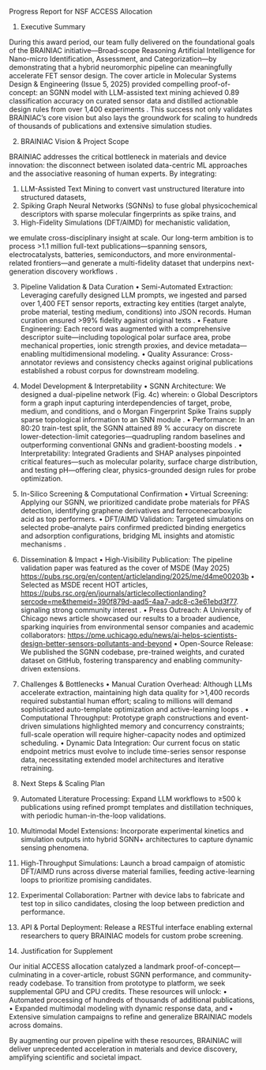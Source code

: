 Progress Report for NSF ACCESS Allocation 
 
1. Executive Summary

During this award period, our team fully delivered on the foundational goals of the BRAINIAC initiative—Broad‐scope Reasoning Artificial Intelligence for Nano-micro Identification, Assessment, and Categorization—by demonstrating that a hybrid neuromorphic pipeline can meaningfully accelerate FET sensor design. The cover article in Molecular Systems Design & Engineering (Issue 5, 2025) provided compelling proof-of-concept: an SGNN model with LLM-assisted text mining achieved 0.89 classification accuracy on curated sensor data and distilled actionable design rules from over 1,400 experiments  . This success not only validates BRAINIAC’s core vision but also lays the groundwork for scaling to hundreds of thousands of publications and extensive simulation studies.
 
2. BRAINIAC Vision & Project Scope

BRAINIAC addresses the critical bottleneck in materials and device innovation: the disconnect between isolated data-centric ML approaches and the associative reasoning of human experts. By integrating:
1.	LLM-Assisted Text Mining to convert vast unstructured literature into structured datasets,
2.	Spiking Graph Neural Networks (SGNNs) to fuse global physicochemical descriptors with sparse molecular fingerprints as spike trains, and
3.	High-Fidelity Simulations (DFT/AIMD) for mechanistic validation,

we emulate cross-disciplinary insight at scale. Our long-term ambition is to process >1.1 million full-text publications—spanning sensors, electrocatalysts, batteries, semiconductors, and more environmental-related frontiers—and generate a multi-fidelity dataset that underpins next-generation discovery workflows  .
 
3. Pipeline Validation & Data Curation
•	Semi-Automated Extraction: Leveraging carefully designed LLM prompts, we ingested and parsed over 1,400 FET sensor reports, extracting key entities (target analyte, probe material, testing medium, conditions) into JSON records. Human curation ensured >99% fidelity against original texts  .
•	Feature Engineering: Each record was augmented with a comprehensive descriptor suite—including topological polar surface area, probe mechanical properties, ionic strength proxies, and device metadata—enabling multidimensional modeling.
•	Quality Assurance: Cross-annotator reviews and consistency checks against original publications established a robust corpus for downstream modeling.
 
4. Model Development & Interpretability
•	SGNN Architecture: We designed a dual-pipeline network (Fig. 4c) wherein:
o	Global Descriptors form a graph input capturing interdependencies of target, probe, medium, and conditions, and
o	Morgan Fingerprint Spike Trains supply sparse topological information to an SNN module .
•	Performance: In an 80:20 train-test split, the SGNN attained 89 % accuracy on discrete lower-detection-limit categories—quadrupling random baselines and outperforming conventional GNNs and gradient-boosting models .
•	Interpretability: Integrated Gradients and SHAP analyses pinpointed critical features—such as molecular polarity, surface charge distribution, and testing pH—offering clear, physics-grounded design rules for probe optimization.
 
5. In-Silico Screening & Computational Confirmation
•	Virtual Screening: Applying our SGNN, we prioritized candidate probe materials for PFAS detection, identifying graphene derivatives and ferrocenecarboxylic acid as top performers.
•	DFT/AIMD Validation: Targeted simulations on selected probe–analyte pairs confirmed predicted binding energetics and adsorption configurations, bridging ML insights and atomistic mechanisms  .
 
6. Dissemination & Impact
•	High-Visibility Publication: The pipeline validation paper was featured as the cover of MSDE (May 2025) https://pubs.rsc.org/en/content/articlelanding/2025/me/d4me00203b
•	Selected as MSDE recent HOT articles, https://pubs.rsc.org/en/journals/articlecollectionlanding?sercode=me&themeid=390f879d-aad5-4aa7-adc8-c3e61ebd3f77. signaling strong community interest .
•	Press Outreach: A University of Chicago news article showcased our results to a broader audience, sparking inquiries from environmental sensor companies and academic collaborators: https://pme.uchicago.edu/news/ai-helps-scientists-design-better-sensors-pollutants-and-beyond
•	Open-Source Release: We published the SGNN codebase, pre-trained weights, and curated dataset on GitHub, fostering transparency and enabling community-driven extensions.
 
7. Challenges & Bottlenecks
•	Manual Curation Overhead: Although LLMs accelerate extraction, maintaining high data quality for >1,400 records required substantial human effort; scaling to millions will demand sophisticated auto-template optimization and active-learning loops  .
•	Computational Throughput: Prototype graph constructions and event-driven simulations highlighted memory and concurrency constraints; full-scale operation will require higher-capacity nodes and optimized scheduling.
•	Dynamic Data Integration: Our current focus on static endpoint metrics must evolve to include time-series sensor response data, necessitating extended model architectures and iterative retraining.
 
8. Next Steps & Scaling Plan
1.	Automated Literature Processing: Expand LLM workflows to ≥500 k publications using refined prompt templates and distillation techniques, with periodic human-in-the-loop validations.
2.	Multimodal Model Extensions: Incorporate experimental kinetics and simulation outputs into hybrid SGNN+ architectures to capture dynamic sensing phenomena.
3.	High-Throughput Simulations: Launch a broad campaign of atomistic DFT/AIMD runs across diverse material families, feeding active-learning loops to prioritize promising candidates.
4.	Experimental Collaboration: Partner with device labs to fabricate and test top in silico candidates, closing the loop between prediction and performance.
5.	API & Portal Deployment: Release a RESTful interface enabling external researchers to query BRAINIAC models for custom probe screening.
 
9. Justification for Supplement

Our initial ACCESS allocation catalyzed a landmark proof-of-concept—culminating in a cover-article, robust SGNN performance, and community-ready codebase. To transition from prototype to platform, we seek supplemental GPU and CPU credits. These resources will unlock:
•	Automated processing of hundreds of thousands of additional publications,
•	Expanded multimodal modeling with dynamic response data, and
•	Extensive simulation campaigns to refine and generalize BRAINIAC models across domains.

By augmenting our proven pipeline with these resources, BRAINIAC will deliver unprecedented acceleration in materials and device discovery, amplifying scientific and societal impact.

